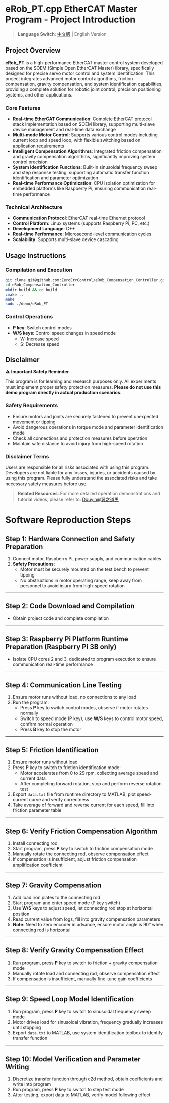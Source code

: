 # eRob_PT.cpp EtherCAT Master Program - Project Introduction

> **Language Switch**: [中文版](eRob_PT_功能说明文档.md) | English Version

## Project Overview

**eRob_PT** is a high-performance EtherCAT master control system developed based on the SOEM (Simple Open EtherCAT Master) library, specifically designed for precise servo motor control and system identification. This project integrates advanced motor control algorithms, friction compensation, gravity compensation, and system identification capabilities, providing a complete solution for robotic joint control, precision positioning systems, and other applications.

### Core Features

- **Real-time EtherCAT Communication**: Complete EtherCAT protocol stack implementation based on SOEM library, supporting multi-slave device management and real-time data exchange
- **Multi-mode Motor Control**: Supports various control modes including current loop and speed loop, with flexible switching based on application requirements
- **Intelligent Compensation Algorithms**: Integrated friction compensation and gravity compensation algorithms, significantly improving system control precision
- **System Identification Functions**: Built-in sinusoidal frequency sweep and step response testing, supporting automatic transfer function identification and parameter optimization
- **Real-time Performance Optimization**: CPU isolation optimization for embedded platforms like Raspberry Pi, ensuring communication real-time performance

### Technical Architecture

- **Communication Protocol**: EtherCAT real-time Ethernet protocol
- **Control Platform**: Linux systems (supports Raspberry Pi, PC, etc.)
- **Development Language**: C++
- **Real-time Performance**: Microsecond-level communication cycles
- **Scalability**: Supports multi-slave device cascading

## Usage Instructions

### Compilation and Execution
```bash
git clone git@github.com:ZeroErrControl/eRob_Compensation_Controller.git
cd eRob_Compensation_Controller
mkdir build && cd build
cmake ..
make
sudo ./demo/eRob_PT
```

### Control Operations
- **P key**: Switch control modes
- **W/S keys**: Control speed changes in speed mode
  - W: Increase speed
  - S: Decrease speed

## Disclaimer

⚠️ **Important Safety Reminder**

This program is for learning and research purposes only. All experiments must implement proper safety protection measures. **Please do not use this demo program directly in actual production scenarios**.

### Safety Requirements
- Ensure motors and joints are securely fastened to prevent unexpected movement or tipping
- Avoid dangerous operations in torque mode and parameter identification mode
- Check all connections and protection measures before operation
- Maintain safe distance to avoid injury from high-speed rotation

### Disclaimer Terms
Users are responsible for all risks associated with using this program. Developers are not liable for any losses, injuries, or accidents caused by using this program. Please fully understand the associated risks and take necessary safety measures before use.

> **Related Resources**: For more detailed operation demonstrations and tutorial videos, please refer to: [Douyin@翼之道男](https://www.douyin.com/root/search/%E7%BF%BC%E4%B9%8B%E9%81%93%E7%94%B7?aid=162e4cd5-cc26-4b15-91bf-8564670a63ce&modal_id=7537173963715300634&type=general)

# Software Reproduction Steps

## Step 1: Hardware Connection and Safety Preparation
1. Connect motor, Raspberry Pi, power supply, and communication cables
2. **Safety Precautions**:
   - Motor must be securely mounted on the test bench to prevent tipping
   - No obstructions in motor operating range, keep away from personnel to avoid injury from high-speed rotation

---

## Step 2: Code Download and Compilation
- Obtain project code and complete compilation

---

## Step 3: Raspberry Pi Platform Runtime Preparation (Raspberry Pi 3B only)
- Isolate CPU cores 2 and 3, dedicated to program execution to ensure communication real-time performance

---

## Step 4: Communication Line Testing
1. Ensure motor runs without load, no connections to any load
2. Run the program:
   - Press **P** key to switch control modes, observe if motor rotates normally
   - Switch to speed mode (P key), use **W/S** keys to control motor speed, confirm normal operation
   - Press **B** key to stop the motor

---

## Step 5: Friction Identification
1. Ensure motor runs without load
2. Press **P** key to switch to friction identification mode:
   - Motor accelerates from 0 to 29 rpm, collecting average speed and current data
   - After completing forward rotation, stop and perform reverse rotation test
3. Export `data.txt` file from runtime directory to MATLAB, plot speed-current curve and verify correctness
4. Take average of forward and reverse current for each speed, fill into friction parameter table

---

## Step 6: Verify Friction Compensation Algorithm
1. Install connecting rod
2. Start program, press **P** key to switch to friction compensation mode
3. Manually rotate the connecting rod, observe compensation effect
4. If compensation is insufficient, adjust friction compensation amplification coefficient

---

## Step 7: Gravity Compensation
1. Add load iron plates to the connecting rod
2. Start program and enter speed mode (P key switch)
3. Use **W/S** keys to adjust speed, let connecting rod stop at horizontal position
4. Read current value from logs, fill into gravity compensation parameters
5. **Note**: Need to zero encoder in advance, ensure motor angle is 90° when connecting rod is horizontal

---

## Step 8: Verify Gravity Compensation Effect
1. Run program, press **P** key to switch to friction + gravity compensation mode
2. Manually rotate load and connecting rod, observe compensation effect
3. If compensation is insufficient, manually fine-tune gain coefficients

---

## Step 9: Speed Loop Model Identification
1. Run program, press **P** key to switch to sinusoidal frequency sweep mode
2. Motor drives load for sinusoidal vibration, frequency gradually increases until stopping
3. Export `data.txt` to MATLAB, use system identification toolbox to identify transfer function

---

## Step 10: Model Verification and Parameter Writing
1. Discretize transfer function through c2d method, obtain coefficients and write into program
2. Run program, press **P** key to switch to step test mode
3. After testing, export data to MATLAB, verify model following effect 
